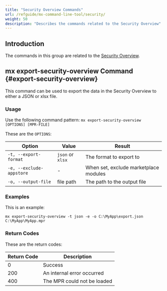 ```yaml
---
title: "Security Overview Commands"
url: /refguide/mx-command-line-tool/security/
weight: 50
description: "Describes the commands related to the Security Overview"
---
```


## Introduction

The commands in this group are related to the [Security Overview](/refguide/security-overview/).

## mx export-security-overview Command {#export-security-overview}

This command can be used to export the data in the Security Overview to either a JSON or xlsx file.

### Usage

Use the following command pattern: `mx export-security-overview [OPTIONS] [MPR-FILE]`

These are the `OPTIONS`:

| Option                    | Value             | Result 
|---------------------------|-------------------|----------
| `-t, --export-format`     | `json` or `xlsx`  | The format to export to
| `-e, --exclude-appstore`  | *-*               | When set, exclude marketplace modules
| `-o, --output-file`       | file path         | The path to the output file

### Examples

This is an example:

`mx export-security-overview -t json -e -o C:\MyApp\export.json C:\MyApp\MyApp.mpr`

### Return Codes

These are the return codes:

| Return Code   | Description                   |
| --------------| ----------------------------- |
| 0             | Success                       |
| 200           | An internal error occurred    |
| 400           | The MPR could not be loaded   |
